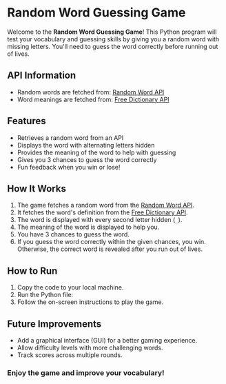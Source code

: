 # Random Word Guessing Game
Welcome to the **Random Word Guessing Game**! This Python program will test your vocabulary and guessing skills by giving you a random word with missing letters. You'll need to guess the word correctly before running out of lives.


## API Information
- Random words are fetched from: [Random Word API](https://random-word-api.herokuapp.com/word)
- Word meanings are fetched from: [Free Dictionary API](https://dictionaryapi.dev/)


## Features
- Retrieves a random word from an API
- Displays the word with alternating letters hidden
- Provides the meaning of the word to help with guessing
- Gives you 3 chances to guess the word correctly
- Fun feedback when you win or lose!


## How It Works
1. The game fetches a random word from the [Random Word API](https://random-word-api.herokuapp.com/word).
2. It fetches the word's definition from the [Free Dictionary API](https://dictionaryapi.dev/).
3. The word is displayed with every second letter hidden (`_`).
4. The meaning of the word is displayed to help you.
5. You have 3 chances to guess the word.
6. If you guess the word correctly within the given chances, you win. Otherwise, the correct word is revealed after you run out of lives.

## How to Run
1. Copy the code to your local machine.
2. Run the Python file:
3. Follow the on-screen instructions to play the game.

## Future Improvements
- Add a graphical interface (GUI) for a better gaming experience.
- Allow difficulty levels with more challenging words.
- Track scores across multiple rounds.

### Enjoy the game and improve your vocabulary!